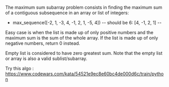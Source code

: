The maximum sum subarray problem consists in finding the maximum sum of a contiguous subsequence in an array or list of integers:

* max_sequence([-2, 1, -3, 4, -1, 2, 1, -5, 4])
--    should be 6: [4, -1, 2, 1] --


Easy case is when the list is made up of only positive numbers and the maximum sum is the sum of the whole array. If the list is made up of only negative numbers, return 0 instead.

Empty list is considered to have zero greatest sum. Note that the empty list or array is also a valid sublist/subarray.

Try this algo : https://www.codewars.com/kata/54521e9ec8e60bc4de000d6c/train/python

